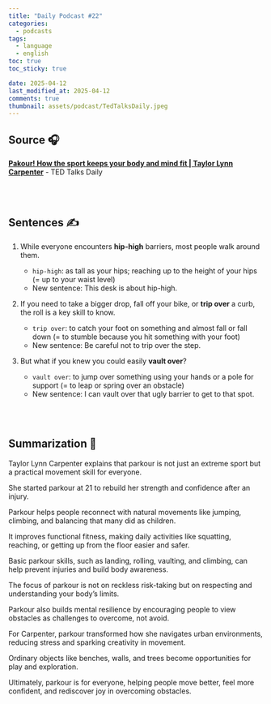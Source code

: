 ```yaml
---
title: "Daily Podcast #22"
categories:
  - podcasts
tags:
  - language
  - english
toc: true
toc_sticky: true

date: 2025-04-12
last_modified_at: 2025-04-12
comments: true
thumbnail: assets/podcast/TedTalksDaily.jpeg
---
```


## Source 🎧
[**Pakour! How the sport keeps your body and mind fit | Taylor Lynn Carpenter**](https://podcasts.apple.com/kr/podcast/ted-talks-daily/id160904630?i=1000702544112)
 \- TED Talks Daily

<br><br>

## Sentences ✍️

1. While everyone encounters **hip-high** barriers, most people walk around them.
   - `hip-high`: as tall as your hips; reaching up to the height of your hips
(= up to your waist level)
   - New sentence: This desk is about hip-high.

 
2. If you need to take a bigger drop, fall off your bike, or **trip over** a curb, the roll is a key skill to know.
    - `trip over`: to catch your foot on something and almost fall or fall down
(= to stumble because you hit something with your foot)
    - New sentence: Be careful not to trip over the step.
    

3. But what if you knew you could easily **vault over**?
    - `vault over`: to jump over something using your hands or a pole for support
(= to leap or spring over an obstacle)
    - New sentence: I can vault over that ugly barrier to get to that spot.
     
<br><br>

## Summarization 👀
Taylor Lynn Carpenter explains that parkour is not just an extreme sport but a practical movement skill for everyone.

She started parkour at 21 to rebuild her strength and confidence after an injury.

Parkour helps people reconnect with natural movements like jumping, climbing, and balancing that many did as children.

It improves functional fitness, making daily activities like squatting, reaching, or getting up from the floor easier and safer.

Basic parkour skills, such as landing, rolling, vaulting, and climbing, can help prevent injuries and build body awareness.

The focus of parkour is not on reckless risk-taking but on respecting and understanding your body’s limits.

Parkour also builds mental resilience by encouraging people to view obstacles as challenges to overcome, not avoid.

For Carpenter, parkour transformed how she navigates urban environments, reducing stress and sparking creativity in movement.

Ordinary objects like benches, walls, and trees become opportunities for play and exploration.

Ultimately, parkour is for everyone, helping people move better, feel more confident, and rediscover joy in overcoming obstacles.
<br><br>